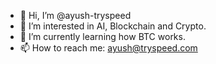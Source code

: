 - 👋 Hi, I’m @ayush-tryspeed
- 👀 I’m interested in AI, Blockchain and Crypto.
- 🌱 I’m currently learning how BTC works.
- 📫 How to reach me: ayush@tryspeed.com

<!---
ayush-tryspeed/ayush-tryspeed is a ✨ special ✨ repository because its `README.md` (this file) appears on your GitHub profile.
You can click the Preview link to take a look at your changes.
--->
